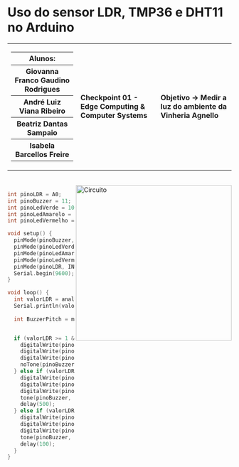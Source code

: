 # Uso do sensor LDR, TMP36 e DHT11 no Arduino

<table>
  <tr>
    <td>
      <div>
        <table>
          <tr>
            <th>Alunos:</th>
          </tr>
          <tr>
            <th>Giovanna Franco Gaudino Rodrigues</th>
          </tr>
          <tr>
            <th>André Luiz Viana Ribeiro</th>
          </tr>
          <tr>
            <th>Beatriz Dantas Sampaio</th>
          </tr>
          <tr>
            <th>Isabela Barcellos Freire</th>
          </tr>
        </table>
      </div>
    </td>
    <td>
      <div>
        <b>Checkpoint 01 - Edge Computing & Computer Systems</b>
      <td> <b>Objetivo → Medir a luz do ambiente da Vinheria Agnello</b> </td>
      </div>
    </td>
  </tr>
</table>




<br>

<img height="350em" src="https://github.com/Ctrl-Alt-Challenge/CP01-EDCS/assets/110347145/3361d683-9307-4e68-aca7-28a4a10be94f" alt="Circuito" align="right">

<div align="left" width="600px">
  
```c++
int pinoLDR = A0;
int pinoBuzzer = 11;
int pinoLedVerde = 10;
int pinoLedAmarelo = 9;
int pinoLedVermelho = 8;

void setup() {
  pinMode(pinoBuzzer, OUTPUT);
  pinMode(pinoLedVerde, OUTPUT);
  pinMode(pinoLedAmarelo, OUTPUT);
  pinMode(pinoLedVermelho, OUTPUT);
  pinMode(pinoLDR, INPUT);
  Serial.begin(9600);
}

void loop() {
  int valorLDR = analogRead(pinoLDR);
  Serial.println(valorLDR);
  
  int BuzzerPitch = map(valorLDR, 1, 310, 100, 400);


  if (valorLDR >= 1 && valorLDR <= 103) {  
    digitalWrite(pinoLedVerde, HIGH);
    digitalWrite(pinoLedAmarelo, LOW);
    digitalWrite(pinoLedVermelho, LOW);
    noTone(pinoBuzzer); 
  } else if (valorLDR >= 104 && valorLDR <= 220) { 
    digitalWrite(pinoLedVerde, LOW);
    digitalWrite(pinoLedAmarelo, HIGH);
    digitalWrite(pinoLedVermelho, LOW);
    tone(pinoBuzzer, BuzzerPitch, 100);
    delay(500);
  } else if (valorLDR >= 221) { 
    digitalWrite(pinoLedVerde, LOW);
    digitalWrite(pinoLedAmarelo, LOW);
    digitalWrite(pinoLedVermelho, HIGH);
    tone(pinoBuzzer, BuzzerPitch, 200); 
    delay(100);
  }
}

```
  </div>
